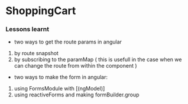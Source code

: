 # ShoppingCart

### Lessons learnt

- two ways to get the route params in angular

1. by route snapshot
2. by subscribing to the paramMap ( this is usefull in the case when we can change the route from within the component )

- two ways to make the form in angular:

1. using FormsModule with [(ngModel)]
2. using reactiveForms and making formBuilder.group
